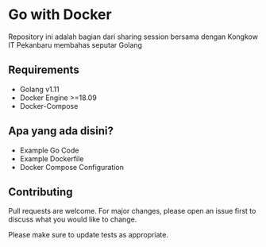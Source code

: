 # Go with Docker

Repository ini adalah bagian dari sharing session bersama dengan Kongkow IT Pekanbaru membahas seputar Golang

## Requirements
* Golang v1.11
* Docker Engine >=18.09
* Docker-Compose 

## Apa yang ada disini?
* Example Go Code
* Example Dockerfile
* Docker Compose Configuration

## Contributing
Pull requests are welcome. For major changes, please open an issue first to discuss what you would like to change.

Please make sure to update tests as appropriate.
